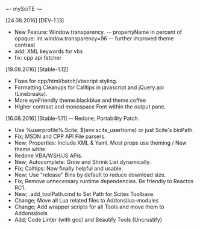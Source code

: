 ~- mySciTE -~

[24.08.2016] [DEV-1.13]
- New Feature: Window transparency. 
-- propertyName in percent of opaque: int window.transparency=96
-- further improved theme contrast 
- add: XML keywords for vbs 
- fix: cpp api fetcher

[19.08.2016] [Stable-1.12]
- Fixes for cpp/html/batch/vbscript styling.
- Formatting Cleanups for Calltips in javascript and jQuery.api (Linebreaks).
- More eyeFriendly theme.blackblue and theme.coffee
- Higher contrast and monospace Font within the output pane. 

[16.08.2016] [Stable-1.11]
-- Redone; Portability Patch.
- Use %userprofile%\.Scite, $(env.scite_userhome) or just Scite's binPath.    
- Fix; MSDN and CPP API File parsers.
- New; Properties: Include XML & Yaml. Most props use theming / New theme.white
- Redone VBA/WSH/JS APis.
- New; Autocomplete: Grow and Shrink List dynamically.
- Fix; Calltips: Now finally helpful and usable.
- New; Use "release" Bins by default to reduce download size.
- Fix; Remove unnecessary runtime dependencies. Be friendly to Reactos RC1.
- New; .add_toolPath.cmd to Set Path for Scites Toolbase.
- Change; Move all Lua related files to Addons\lua-modules
- Change; Add wrapper scripts for all Tools and move them to Addons\tools
- Add; Code Linter (with gcc) and Beautify Tools (Uncrustify)

